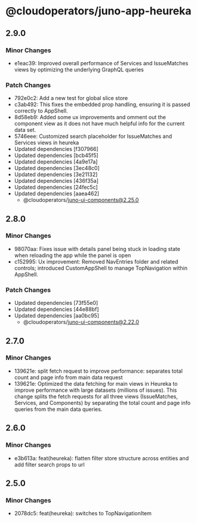 # @cloudoperators/juno-app-heureka

## 2.9.0

### Minor Changes

- e1eac39: Improved overall performance of Services and IssueMatches views by optimizing the underlying GraphQL queries

### Patch Changes

- 792e0c2: Add a new test for global slice store
- c3ab492: This fixes the embedded prop handling, ensuring it is passed correctly to AppShell.
- 8d58eb9: Added some ux improvements and omment out the component view as it does not have much helpful info for the current data set.
- 5746eee: Customized search placeholder for IssueMatches and Services views in heureka
- Updated dependencies [f307966]
- Updated dependencies [bcb45f5]
- Updated dependencies [4a9e17a]
- Updated dependencies [3ec48c0]
- Updated dependencies [3e21132]
- Updated dependencies [436f35a]
- Updated dependencies [24fec5c]
- Updated dependencies [aaea462]
  - @cloudoperators/juno-ui-components@2.25.0

## 2.8.0

### Minor Changes

- 98070aa: Fixes issue with details panel being stuck in loading state when reloading the app while the panel is open
- c152995: Ux improvement: Removed NavEntries folder and related controls; introduced CustomAppShell to manage TopNavigation within AppShell.

### Patch Changes

- Updated dependencies [73f55e0]
- Updated dependencies [44e88bf]
- Updated dependencies [aa0bc95]
  - @cloudoperators/juno-ui-components@2.22.0

## 2.7.0

### Minor Changes

- 139621e: split fetch request to improve performance: separates total count and page info from main data request
- 139621e: Optimized the data fetching for main views in Heureka to improve performance with large datasets (millions of issues). This change splits the fetch requests for all three views (IssueMatches, Services, and Components) by separating the total count and page info queries from the main data queries.

## 2.6.0

### Minor Changes

- e3b613a: feat(heureka): flatten filter store structure across entities and add filter search props to url

## 2.5.0

### Minor Changes

- 2078dc5: feat(heureka): switches to TopNavigationItem
